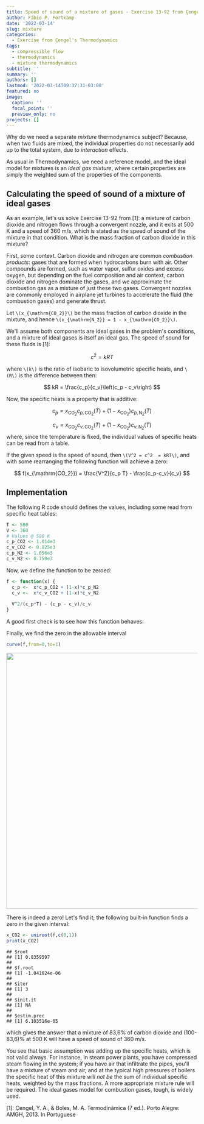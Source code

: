 ```yaml
---
title: Speed of sound of a mixture of gases - Exercise 13-92 from Çengel's Thermodynamics book (7th ed)
author: Fábio P. Fortkamp
date: '2022-03-14'
slug: mixture
categories:
  - Exercise from Çengel's Thermodynamics 
tags:
  - compressible flow
  - thermodynamics
  - mixture thermodynamics
subtitle: ''
summary: ''
authors: []
lastmod: '2022-03-14T09:37:31-03:00'
featured: no
image:
  caption: ''
  focal_point: ''
  preview_only: no
projects: []
---
```


Why do we need a separate *mixture* thermodynamics subject? Because, when two fluids are mixed, the individual properties do not necessarily add up to the total system, due to *interaction* effects.

As usual in Thermodynamics, we need a reference model, and the ideal model for mixtures is an *ideal gas mixture*, where certain properties are simply the weighted sum of the properties of the components.

## Calculating the speed of sound of a mixture of ideal gases

As an example, let's us solve Exercise 13-92 from [1]: a mixture of carbon dioxide and nitrogen flows through a convergent nozzle, and it exits at 500 K and a speed of 360 m/s, which is stated as the speed of sound of the mixture in that condition. What is the mass fraction of carbon dioxide in this mixture?

First, some context. Carbon dioxide and nitrogen are common *combustion products*: gases that are formed when hydrocarbons burn with air. Other compounds are formed, such as water vapor, sulfur oxides and excess oxygen, but depending on the fuel composition and air context, carbon dioxide and nitrogen dominate the gases, and we approximate the combustion gas as a mixture of just these two gases. Convergent nozzles are commonly employed in airplane jet turbines to accelerate the fluid (the combustion gases) and generate thrust.

Let `\(x_{\mathrm{CO_2}}\)` be the mass fraction of carbon dioxide in the mixture, and hence `\(x_{\mathrm{N_2}} = 1 - x_{\mathrm{CO_2}}\)`. 

We'll assume both components are ideal gases in the problem's conditions, and a mixture of ideal gases is itself an ideal gas. The speed of sound for these fluids is [1]:

$$
c^2 = k R T
$$

where `\(k\)` is the ratio of isobaric to isovolumetric specific heats, and `\(R\)` is the difference between then:

$$
kR = \frac{c_p}{c_v}\left(c_p - c_v\right)
$$

Now, the specific heats is a property that is additive:

$$
c_p = x_{\mathrm{CO_2}}c_{p,\mathrm{CO_2}} (T) + \left(1-x_{\mathrm{CO_2}}\right)c_{p,\mathrm{N_2}} (T)
$$

$$
c_v = x_{\mathrm{CO_2}}c_{v,\mathrm{CO_2}} (T) + \left(1-x_{\mathrm{CO_2}}\right)c_{v,\mathrm{N_2}} (T)
$$
where, since the temperature is fixed, the individual values of specific heats can be read from a table.

If the given speed is the speed of sound, then `\(V^2 = c^2  = kRT\)`, and with some rearranging  the following function will achieve a zero:

$$
f(x_{\mathrm{CO_2}}) = \frac{V^2}{c_p T} - \frac{c_p-c_v}{c_v}
$$

## Implementation

The following R code should defines the values, including some read from specific heat tables:


```r
T <- 500
V <- 360
# Values @ 500 K
c_p_CO2 <- 1.014e3
c_v_CO2 <- 0.825e3
c_p_N2 <- 1.056e3
c_v_N2 <- 0.759e3
```

Now, we define the function to be zeroed:


```r
f <- function(x) {
  c_p <-  x*c_p_CO2 + (1-x)*c_p_N2
  c_v <-  x*c_v_CO2 + (1-x)*c_v_N2
  
  V^2/(c_p*T) - (c_p - c_v)/c_v
}
```

A good first check is to see how this function behaves:

Finally, we find the zero in the allowable interval

```r
curve(f,from=0,to=1)
```

<img src="{{< blogdown/postref >}}index.en_files/figure-html/unnamed-chunk-3-1.png" width="672" />

There is indeed a zero! Let's find it; the following built-in function finds a zero in the given interval:


```r
x_CO2 <- uniroot(f,c(0,1))
print(x_CO2)
```

```
## $root
## [1] 0.8359597
## 
## $f.root
## [1] -1.041024e-06
## 
## $iter
## [1] 3
## 
## $init.it
## [1] NA
## 
## $estim.prec
## [1] 6.103516e-05
```

which gives the answer that a mixture of 83,6% of carbon dioxide and (100-83,6)% at 500 K will have a speed of sound of 360 m/s.

You see that basic assumption was adding up the specific heats, which is not valid always. For instance, in steam power plants, you have compressed steam flowing in the system; if you have air that infiltrate the pipes, you'll have a mixture of steam and air, and at the typical high pressures of boilers the specific heat of this mixture *will not be* the sum of individual specific heats, weighted by the mass fractions. A more appropriate mixture rule will be required. The ideal gases model for combustion gases, tough, is widely used.

[1]: Çengel, Y. A., & Boles, M. A. Termodinâmica (7 ed.). Porto Alegre: AMGH, 2013. In Portuguese
